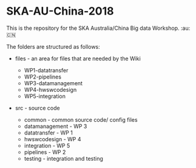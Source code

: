 # SKA-AU-China-2018

This is the repository for the SKA Australia/China Big data Workshop. :au: :cn:

The folders are structured as follows:
* files - an area for files that are needed by the Wiki
  * WP1-datatransfer
  * WP2-pipelines
  * WP3-datamanagement
  * WP4-hwswcodesign
  * WP5-integration

* src - source code
  * common - common source code/ config files 
  * datamanagement - WP 3
  * datatransfer - WP 1
  * hwswcodesign - WP 4
  * integration - WP 5
  * pipelines - WP 2
  * testing - integration and testing
